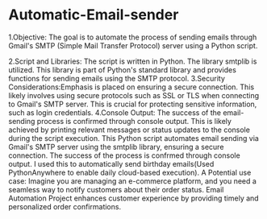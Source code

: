 # Automatic-Email-sender
1.Objective: The goal is to automate the process of sending emails through Gmail's SMTP (Simple Mail Transfer Protocol) server using a Python script.

2.Script and Libraries: 
The script is written in Python.
The  library smtplib is utilized. This library is part of Python's standard library and provides functions for sending emails using the SMTP protocol.
3.Security Considerations:Emphasis is placed on ensuring a secure connection. This likely involves using secure protocols such as SSL or TLS when connecting to Gmail's SMTP server. This is crucial for protecting sensitive information, such as login credentials.
4.Console Output: The success of the email-sending process is confirmed through console output. This is likely achieved by printing relevant messages or status updates to the console during the script execution.
This Python script automates email sending via Gmail's SMTP server using the smtplib library, ensuring a secure  connection. The success of the process is confrmed through console output. I used this to automatically send birthday emails(Used PythonAnywhere to enable daily cloud-based execution).
A Potential use case:
Imagine you are managing an e-commerce platform, and you need a seamless way to notify customers about their order status. Email Automation Project enhances customer experience by providing timely and personalized order confirmations.

